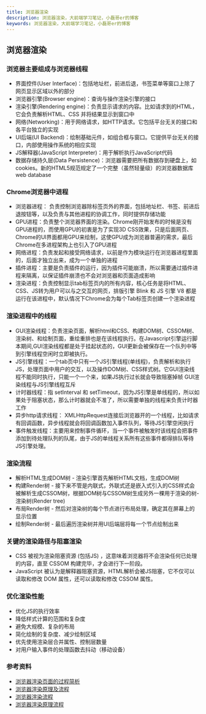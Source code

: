 ```yaml
---
title: 浏览器渲染
description: 浏览器渲染，大前端学习笔记，小磊哥er的博客
keywords: 浏览器渲染，大前端学习笔记，小磊哥er的博客
--- 
```



## 浏览器渲染

### 浏览器主要组成与浏览器线程

- 界面控件(User Interface)：包括地址栏，前进后退，书签菜单等窗口上除了网页显示区域以外的部分
- 浏览器引擎(Browser engine)：查询与操作渲染引擎的接口
- 渲染引擎(Rendering engine)：负责显示请求的内容。比如请求到的HTML，它会负责解析HTML、CSS 并将结果显示到窗口中
- 网络(Networking)：用于网络请求，如HTTP请求。它包括平台无关的接口和各平台独立的实现
- UI后端(UI Backend)：绘制基础元件，如组合框与窗口。它提供平台无关的接口，内部使用操作系统的相应实现
- JS解释器(JavaScript Interpreter)：用于解析执行JavaScript代码
- 数据存储持久层(Data Persistence)：浏览器需要把所有数据存到硬盘上，如cookies。新的HTML5规范规定了一个完整（虽然轻量级）的浏览器数据库web database

### Chrome浏览器中进程

- 浏览器进程： 负责控制浏览器除标签页外的界面，包括地址栏、书签、前进后退按钮等，以及负责与其他进程的协调工作，同时提供存储功能
- GPU进程：负责整个浏览器界面的渲染。Chrome刚开始发布的时候是没有GPU进程的，而使用GPU的初衷是为了实现3D CSS效果，只是后面网页、Chrome的UI界面都用GPU来绘制，这使GPU成为浏览器普遍的需求，最后Chrome在多进程架构上也引入了GPU进程
- 网络进程：负责发起和接受网络请求，以前是作为模块运行在浏览器进程里面的，后面才独立出来，成为一个单独的进程
- 插件进程：主要是负责插件的运行，因为插件可能崩溃，所以需要通过插件进程来隔离，以保证插件崩溃也不会对浏览器和页面造成影响
- 渲染进程：负责控制显示tab标签页内的所有内容，核心任务是将HTML、CSS、JS转为用户可以与之交互的网页，排版引擎 Blink 和 JS 引擎 V8 都是运行在该进程中，默认情况下Chrome会为每个Tab标签页创建一个渲染进程

### 渲染进程中的线程

- GUI渲染线程：负责渲染页面，解析html和CSS、构建DOM树、CSSOM树、渲染树、和绘制页面，重绘重排也是在该线程执行。在Javascript引擎运行脚本期间,GUI渲染线程都是处于挂起状态的，GUI更新会被保存在一个队列中等到引擎线程空闲时立即被执行。
- JS引擎线程：一个tab页中只有一个JS引擎线程(单线程)，负责解析和执行JS，处理页面中用户的交互，以及操作DOM树、CSS样式树。它GUI渲染线程不能同时执行，只能一个一个来，如果JS执行过长就会导致阻塞掉帧 GUI渲染线程与JS引擎线程互斥
- 计时器线程：指 setInterval 和 setTimeout，因为JS引擎是单线程的，所以如果处于阻塞状态，那么计时器就会不准了，所以需要单独的线程来负责计时器工作
- 异步http请求线程： XMLHttpRequest连接后浏览器开的一个线程，比如请求有回调函数，异步线程就会将回调函数加入事件队列，等待JS引擎空闲执行
- 事件触发线程：主要用来控制事件循环，当一个事件被触发时该线程会把事件添加到待处理队列的队尾，由于JS的单线程关系所有这些事件都得排队等待JS引擎处理。

### 渲染流程

- 解析HTML生成DOM树 - 渲染引擎首先解析HTML文档，生成DOM树
- 构建Render树 - 接下来不管是内联式，外联式还是嵌入式引入的CSS样式会被解析生成CSSOM树，根据DOM树与CSSOM树生成另外一棵用于渲染的树-渲染树(Render tree)
- 布局Render树 - 然后对渲染树的每个节点进行布局处理，确定其在屏幕上的显示位置
- 绘制Render树 - 最后遍历渲染树并用UI后端层将每一个节点绘制出来

### 关键的渲染路径与阻塞渲染

- CSS 被视为渲染阻塞资源 (包括JS) ，这意味着浏览器将不会渲染任何已处理的内容，直至 CSSOM 构建完毕，才会进行下一阶段。
- JavaScript 被认为是解释器阻塞资源，HTML解析会被JS阻塞，它不仅可以读取和修改 DOM 属性，还可以读取和修改 CSSOM 属性。

### 优化渲染性能

- 优化JS的执行效率
- 降低样式计算的范围和复杂度
- 避免大规模、复杂的布局
- 简化绘制的复杂度、减少绘制区域
- 优先使用渲染层合并属性、控制层数量
- 对用户输入事件的处理函数去抖动（移动设备）

### 参考资料
- [浏览器渲染页面的过程简析](https://zhuanlan.zhihu.com/p/212220203)
- [浏览器渲染原理及流程](https://blog.csdn.net/sjhcake/article/details/123856054)
- [浏览器渲染流程](https://www.cnblogs.com/mainos/articles/15825687.html)
- [浏览器渲染原理流程](https://zhuanlan.zhihu.com/p/271859197)